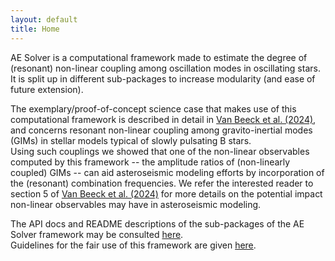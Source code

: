 ```yaml
---
layout: default
title: Home
---
```


AE Solver is a computational framework made to estimate the degree of (resonant) non-linear coupling among oscillation modes in oscillating stars.
It is split up in different sub-packages to increase modularity (and ease of future extension).

The exemplary/proof-of-concept science case that makes use of this computational framework is described in detail in [Van Beeck et al. (2024)](https://www.aanda.org/articles/aa/full_html/2024/07/aa48369-23/aa48369-23.html), and concerns resonant non-linear coupling among gravito-inertial modes (GIMs) in stellar models typical of slowly pulsating B stars.\
Using such couplings we showed that one of the non-linear observables computed by this framework -- the amplitude ratios of (non-linearly coupled) GIMs -- can aid asteroseismic modeling efforts by incorporation of the (resonant) combination frequencies.
We refer the interested reader to section 5 of [Van Beeck et al. (2024)](https://www.aanda.org/articles/aa/full_html/2024/07/aa48369-23/aa48369-23.html) for more details on the potential impact non-linear observables may have in asteroseismic modeling.

The API docs and README descriptions of the sub-packages of the AE Solver framework may be consulted [here](overview_API.md).\
Guidelines for the fair use of this framework are given [here](citation_guidelines.md).
